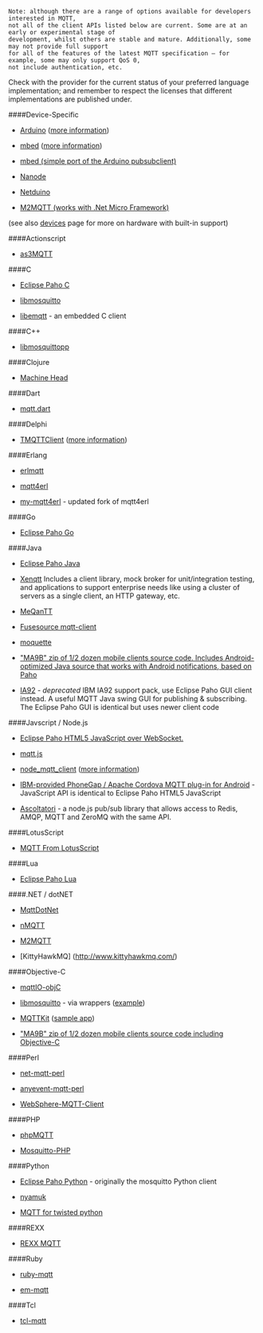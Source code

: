 ```
Note: although there are a range of options available for developers interested in MQTT,
not all of the client APIs listed below are current. Some are at an early or experimental stage of
development, whilst others are stable and mature. Additionally, some may not provide full support 
for all of the features of the latest MQTT specification – for example, some may only support QoS 0, 
not include authentication, etc.
```

Check with the provider for the current status of your preferred language implementation; and remember to respect the licenses that different implementations are published under.

####Device-Specific

*  [Arduino](https///github.com/knolleary/pubsubclient) ([more information](http://knolleary.net/arduino-client-for-mqtt/))

*  [mbed](https///github.com/yilun/MQTT-client-on-mbed) ([more information](http://ceit.uq.edu.au/content/mqttclient-mbed-version-20))

*  [mbed (simple port of the Arduino pubsubclient)](http://mbed.org/users/jwende/code/MQTT/)

*  [Nanode](http://github.com/njh/NanodeMQTT/)

*  [Netduino](https///github.com/danielan/NetduinoMQTT)

*  [M2MQTT (works with .Net Micro Framework)](https///m2mqtt.codeplex.com/)

(see also [devices](things) page for more on hardware with built-in support)

####Actionscript

*  [as3MQTT](https///github.com/yangboz/as3MQTT)

####C

*  [Eclipse Paho C](http://git.eclipse.org/c/paho/org.eclipse.paho.mqtt.c.git/)

*  [libmosquitto](http://mosquitto.org)

*  [libemqtt](https///github.com/menudoproblema/libemqtt) - an embedded C client

####C++

*  [libmosquittopp](http://mosquitto.org)

####Clojure

*  [Machine Head](http://clojuremqtt.info)

####Dart

*  [mqtt.dart](http://pub.dartlang.org/packages/mqtt)

####Delphi

*  [TMQTTClient](http://jamiei.com/code/TMQTTClient.zip) ([more information](http://jamiei.com/blog/code/mqtt-client-library-for-delphi/))

####Erlang

*  [erlmqtt](https///github.com/squaremo/erlmqtt)

*  [mqtt4erl](http://code.google.com/p/mqtt4erl/)

*  [my-mqtt4erl](http://code.google.com/p/my-mqtt4erl/) - updated fork of mqtt4erl

####Go

*  [Eclipse Paho Go](http://git.eclipse.org/c/paho/org.eclipse.paho.mqtt.golang.git/)

####Java

*  [Eclipse Paho Java](http://git.eclipse.org/c/paho/org.eclipse.paho.mqtt.java.git/)

*  [Xenqtt](http://xenqtt.sf.net) Includes a client library, mock broker for unit/integration testing, and applications to support enterprise needs like using a cluster of servers as a single client, an HTTP gateway, etc.

*  [MeQanTT](https///github.com/AlbinTheander/MeQanTT)

*  [Fusesource mqtt-client](https///github.com/fusesource/mqtt-client)

*  [moquette](http://code.google.com/p/moquette-mqtt/)

*  [ "MA9B" zip of 1/2 dozen mobile clients source code. Includes Android-optimized Java source that works with Android notifications, based on Paho](http://www-933.ibm.com/support/fixcentral/swg/selectFix?product=ibm%2FWebSphere%2FWebSphere+MQ&fixids=1.0.0.1-WS-MQCP-MA9B&source=dbluesearch&function=fixId&parent=ibm/WebSphere )

*  [IA92](http://www-01.ibm.com/support/docview.wss?rs=171&uid=swg24006006&loc=en_US&cs=utf-8&lang=en) - *deprecated* IBM IA92 support pack, use Eclipse Paho GUI client instead. A useful MQTT Java swing GUI for publishing & subscribing. The Eclipse Paho GUI is identical but uses newer client code

####Javscript / Node.js

*  [Eclipse Paho HTML5 JavaScript over WebSocket.](http://git.eclipse.org/c/paho/org.eclipse.paho.mqtt.javascript.git/)

*  [mqtt.js](https///github.com/adamvr/MQTT.js)

*  [node_mqtt_client](https///github.com/yilun/node_mqtt_client) ([more information](http://ceit.uq.edu.au/content/simple-mqtt-cient-nodejs))

*  [IBM-provided PhoneGap / Apache Cordova MQTT plug-in for Android](http://www-01.ibm.com/support/docview.wss?rs=171&uid=swg24033580&loc=en_US&cs=utf-8&lang=en) - JavaScript API is identical to Eclipse Paho HTML5 JavaScript

*  [Ascoltatori](https///github.com/mcollina/ascoltatori) - a node.js pub/sub library that allows access to Redis, AMQP, MQTT and ZeroMQ with the same API.

####LotusScript

*  [MQTT From LotusScript](https///tingenek.wordpress.com/2011/11/30/mqtt-with-lotus-notes/)

####Lua

*  [Eclipse Paho Lua](http://git.eclipse.org/c/paho/org.eclipse.paho.mqtt.lua.git/)

####.NET / dotNET

*  [MqttDotNet](http://sourceforge.net/projects/mqttdotnet/)

*  [nMQTT](https///github.com/markallanson/nmqtt)

*  [M2MQTT](https///m2mqtt.codeplex.com/)

*  [KittyHawkMQ] (http://www.kittyhawkmq.com/)

####Objective-C

*  [mqttIO-objC](https///github.com/m2mIO/mqttIO-objC)

*  [libmosquitto](https///mosquitto.org) - via wrappers ([example](https///github.com/njh/marquette))

*  [MQTTKit](https///github.com/jmesnil/MQTTKit) ([sample app](https///github.com/jmesnil/MQTTExample))

*  ["MA9B" zip of 1/2 dozen mobile clients source code including Objective-C](http://www-933.ibm.com/support/fixcentral/swg/selectFix?product=ibm%2FWebSphere%2FWebSphere+MQ&fixids=1.0.0.1-WS-MQCP-MA9B&source=dbluesearch&function=fixId&parent=ibm/WebSphere)

####Perl

*  [net-mqtt-perl](https///github.com/beanz/net-mqtt-perl)

*  [anyevent-mqtt-perl](https///github.com/beanz/anyevent-mqtt-perl)

*  [WebSphere-MQTT-Client](http://search.cpan.org/dist/WebSphere-MQTT-Client/)

####PHP

*  [phpMQTT](http://github.com/bluerhinos/phpMQTT)

*  [Mosquitto-PHP](https///github.com/mgdm/Mosquitto-PHP)

####Python

*  [Eclipse Paho Python](http://git.eclipse.org/c/paho/org.eclipse.paho.mqtt.python.git/) - originally the mosquitto Python client

*  [nyamuk](https///github.com/iwanbk/nyamuk)

*  [MQTT for twisted python](https///github.com/adamvr/MQTT-For-Twisted-Python)

####REXX

*  [REXX MQTT](https///github.com/DougieLawson/REXX_MQTT)

####Ruby

*  [ruby-mqtt](https///github.com/njh/ruby-mqtt)

*  [em-mqtt](https///rubygems.org/gems/em-mqtt)

####Tcl

*  [tcl-mqtt](https///github.com/Tingenek/tcl-mqtt)
